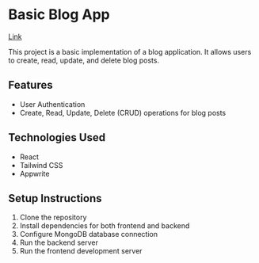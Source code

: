 # Basic Blog App
[Link](https://basic-blog-app-bisariyon.vercel.app/)

This project is a basic implementation of a blog application. It allows users to create, read, update, and delete blog posts.

## Features
- User Authentication
- Create, Read, Update, Delete (CRUD) operations for blog posts

## Technologies Used
- React
- Tailwind CSS
- Appwrite

## Setup Instructions
1. Clone the repository
2. Install dependencies for both frontend and backend
3. Configure MongoDB database connection
4. Run the backend server
5. Run the frontend development server
